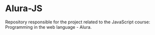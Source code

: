 # Alura-JS
 Repository responsible for the project related to the JavaScript course: Programming in the web language - Alura.
